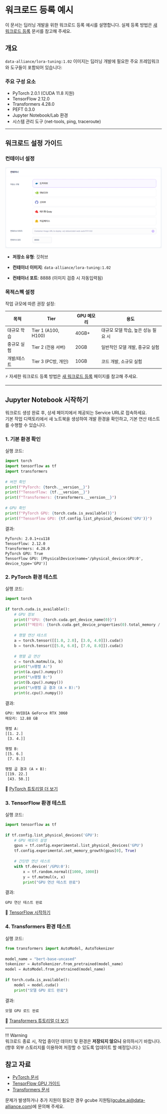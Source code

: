# **워크로드 등록 예시**

이 문서는 딥러닝 개발을 위한 워크로드 등록 예시를 설명합니다.
실제 등록 방법은 [새 워크로드 등록](https://data-alliance.github.io/gai-platform-docs/user-guide/workload/register-new-workload/) 문서를 참고해 주세요.


## 개요
`data-alliance/lora-tuning:1.02` 이미지는 딥러닝 개발에 필요한 주요 프레임워크와 도구들이 포함되어 있습니다:

### 주요 구성 요소
- PyTorch 2.0.1 (CUDA 11.8 지원)
- TensorFlow 2.12.0
- Transformers 4.28.0
- PEFT 0.3.0
- Jupyter Notebook/Lab 환경
- 시스템 관리 도구 (net-tools, ping, traceroute)

- - -

## 워크로드 설정 가이드

### 컨테이너 설정
![컨테이너 이미지](img/register-new-workload/새%20워크로드%20등록%20컨테이너%20이미지.PNG) <br>

- **저장소 유형**: 깃허브 <br>

- **컨테이너 이미지**: `data-alliance/lora-tuning:1.02` <br>

- **컨테이너 포트**: 8888 (이미지 검증 시 자동입력됨) <br>


### 목적스펙 설정
작업 규모에 따른 권장 설정:

| 목적 | Tier | GPU 메모리 | 용도 |
|------|------|------------|-------|
| 대규모 학습 | Tier 1 (A100, H100) | 40GB+ | 대규모 모델 학습, 높은 성능 필요 시 |
| 중규모 실험 | Tier 2 (전용 서버) | 20GB | 일반적인 모델 개발, 중규모 실험 |
| 개발/테스트 | Tier 3 (PC방, 개인) | 10GB | 코드 개발, 소규모 실험 |

⚡ 자세한 워크로드 등록 방법은 [새 워크로드 등록](https://data-alliance.github.io/gai-platform-docs/user-guide/workload/register-new-workload/) 페이지를 참고해 주세요.

- - -

## Jupyter Notebook 시작하기
워크로드 생성 완료 후, 상세 페이지에서 제공되는 Service URL로 접속하세요. <br>
기본 작업 디렉토리에서 새 노트북을 생성하여 개발 환경을 확인하고, 기본 연산 테스트를 수행할 수 있습니다.

### 1. 기본 환경 확인
실행 코드: 
```python
import torch
import tensorflow as tf
import transformers

# 버전 확인
print(f"PyTorch: {torch.__version__}")
print(f"TensorFlow: {tf.__version__}")
print(f"Transformers: {transformers.__version__}")

# GPU 확인
print(f"PyTorch GPU: {torch.cuda.is_available()}")
print(f"TensorFlow GPU: {tf.config.list_physical_devices('GPU')}")
```
결과:
```
PyTorch: 2.0.1+cu118
TensorFlow: 2.12.0
Transformers: 4.28.0
PyTorch GPU: True
TensorFlow GPU: [PhysicalDevice(name='/physical_device:GPU:0', device_type='GPU')]
```

### 2. PyTorch 환경 테스트
실행 코드: 
```python
import torch

if torch.cuda.is_available():
    # GPU 정보
    print(f"GPU: {torch.cuda.get_device_name(0)}")
    print(f"메모리: {torch.cuda.get_device_properties(0).total_memory / 1e9:.2f} GB")
    
    # 행렬 연산 테스트
    a = torch.tensor([[1.0, 2.0], [3.0, 4.0]]).cuda()
    b = torch.tensor([[5.0, 6.0], [7.0, 8.0]]).cuda()
    
    # 행렬 곱 연산
    c = torch.matmul(a, b)
    print("\n행렬 A:")
    print(a.cpu().numpy())
    print("\n행렬 B:")
    print(b.cpu().numpy())
    print("\n행렬 곱 결과 (A × B):")
    print(c.cpu().numpy())
```
결과: 
```
GPU: NVIDIA GeForce RTX 3060
메모리: 12.88 GB

행렬 A:
[[1. 2.]
 [3. 4.]]

행렬 B:
[[5. 6.]
 [7. 8.]]

행렬 곱 결과 (A × B):
[[19. 22.]
 [43. 50.]]
```
🔗 [PyTorch 튜토리얼 더 보기](https://pytorch.org/tutorials/beginner/basics/intro.html)

### 3. TensorFlow 환경 테스트
실행 코드: 
```python
import tensorflow as tf

if tf.config.list_physical_devices('GPU'):
    # GPU 메모리 설정
    gpus = tf.config.experimental.list_physical_devices('GPU')
    tf.config.experimental.set_memory_growth(gpus[0], True)
    
    # 간단한 연산 테스트
    with tf.device('/GPU:0'):
        x = tf.random.normal([1000, 1000])
        y = tf.matmul(x, x)
        print("GPU 연산 테스트 완료")
```
결과:
```
GPU 연산 테스트 완료
```
🔗 [TensorFlow 시작하기](https://www.tensorflow.org/tutorials/quickstart/beginner)

### 4. Transformers 환경 테스트
실행 코드: 
```python
from transformers import AutoModel, AutoTokenizer

model_name = "bert-base-uncased"
tokenizer = AutoTokenizer.from_pretrained(model_name)
model = AutoModel.from_pretrained(model_name)

if torch.cuda.is_available():
    model = model.cuda()
    print("모델 GPU 로드 완료")
```
결과:
```
모델 GPU 로드 완료
```
🔗 [Transformers 튜토리얼 더 보기](https://huggingface.co/docs/transformers/training)

- - -

!!! Warning  
      워크로드 종료 시, 작업 중이던 데이터 및 환경은 **저장되지 않으니** 유의하시기 바랍니다.   
      (향후 외부 스토리지를 이용하여 저장할 수 있도록 업데이트 할 예정입니다.)


## 참고 자료
- [PyTorch 문서](https://pytorch.org/docs/stable/index.html)
- [TensorFlow GPU 가이드](https://www.tensorflow.org/guide/gpu)
- [Transformers 문서](https://huggingface.co/docs/transformers)

문제가 발생하거나 추가 지원이 필요한 경우 gcube 지원팀(gcube.ai@data-alliance.com)에 문의해 주세요.



